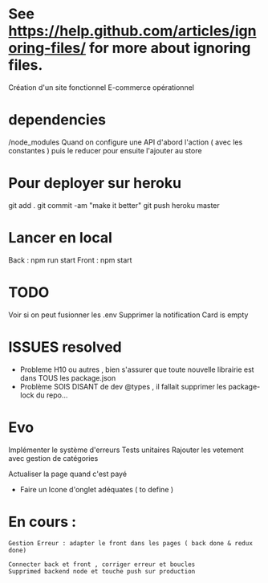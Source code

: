 # See https://help.github.com/articles/ignoring-files/ for more about ignoring files.

Création d'un site fonctionnel E-commerce opérationnel

# dependencies

/node_modules
Quand on configure une API d'abord l'action ( avec les constantes ) puis le reducer pour ensuite l'ajouter au store

# Pour deployer sur heroku

git add .
git commit -am "make it better"
git push heroku master

# Lancer en local

Back : npm run start
Front : npm start

# TODO

Voir si on peut fusionner les .env
Supprimer la notification Card is empty

# ISSUES resolved

- Probleme H10 ou autres , bien s'assurer que toute nouvelle librairie est dans TOUS les package.json
- Problème SOIS DISANT de dev @types , il fallait supprimer les package-lock du repo...

# Evo

Implémenter le système d'erreurs
Tests unitaires
Rajouter les vetement avec gestion de catégories

Actualiser la page quand c'est payé

- Faire un Icone d'onglet adéquates ( to define )

# En cours : 
    Gestion Erreur : adapter le front dans les pages ( back done & redux done)

    Connecter back et front , corriger erreur et boucles
    Supprimed backend node et touche push sur production
